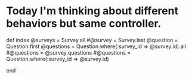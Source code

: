 # Today I'm thinking about different behaviors but same controller.

def index
    @surveys = Survey.all
    #@survey = Survey.last
    @question = Question.first
    @questions = Question.where(:survey_id => @survey.id).all
    #@questions = @survey.questions
    #@questions = Question.where(:survey_id => @survey.id)

  end
